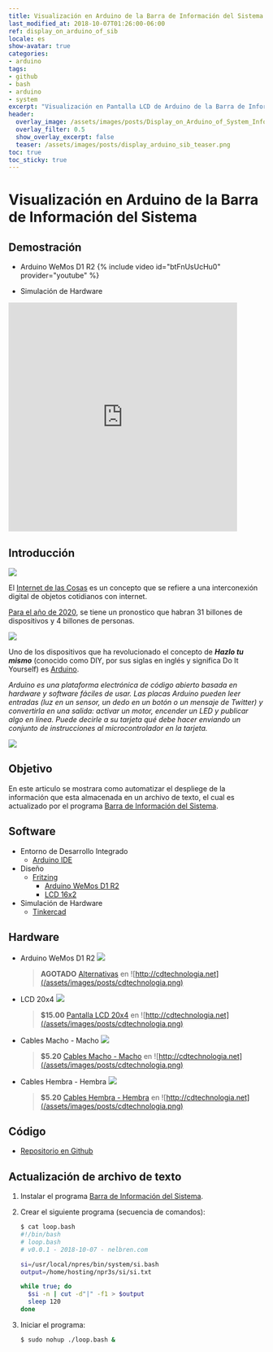 ```yaml
---
title: Visualización en Arduino de la Barra de Información del Sistema
last_modified_at: 2018-10-07T01:26:00-06:00
ref: display_on_arduino_of_sib
locale: es
show-avatar: true
categories:
- arduino
tags:
- github
- bash
- arduino
- system
excerpt: "Visualización en Pantalla LCD de Arduino de la Barra de Información del Sistema"
header:
  overlay_image: /assets/images/posts/Display_on_Arduino_of_System_Information_Bar.png
  overlay_filter: 0.5
  show_overlay_excerpt: false
  teaser: /assets/images/posts/display_arduino_sib_teaser.png
toc: true
toc_sticky: true
---
```


# Visualización en Arduino de la Barra de Información del Sistema

## <i class="fa fa-eye" aria-hidden="true"></i> Demostración

  - <i class="fas fa-video"></i> Arduino WeMos D1 R2
{% include video id="btFnUsUcHu0" provider="youtube" %}
  
  - <i class="fas fa-draw-polygon"></i> Simulación de Hardware
<iframe width="450" height="450" src="https://www.tinkercad.com/embed/fqruqClfHMR?editbtn=1" frameborder="0" marginwidth="0" marginheight="0" scrolling="no"></iframe>

## <i class="fa fa-info-circle" aria-hidden="true"></i> Introducción

![](/assets/images/posts/gao-assesses-iot-cybersecurity-other-risks-showcase_image-6-a-9926.jpg)

El [Internet de las Cosas](http://www.visualcapitalist.com/what-is-internet-things/) es un concepto que se refiere a una interconexión digital de objetos cotidianos con internet. 

[Para el año de 2020](http://www.visualcapitalist.com/internet-things-2020/), se tiene un pronostico que habran 31 billones de dispositivos y 4 billones de personas. 

![](/assets/images/posts/Massimo_post.png)

Uno de los dispositivos que ha revolucionado el concepto de ***Hazlo tu mismo*** (conocido como DIY, por sus siglas en inglés y significa Do It Yourself) es [Arduino](https://www.arduino.cc/en/Guide/Introduction). 

*Arduino es una plataforma electrónica de código abierto basada en hardware y software fáciles de usar. Las placas Arduino pueden leer entradas (luz en un sensor, un dedo en un botón o un mensaje de Twitter) y convertirla en una salida: activar un motor, encender un LED y publicar algo en línea. Puede decirle a su tarjeta qué debe hacer enviando un conjunto de instrucciones al microcontrolador en la tarjeta.*

![](/assets/images/posts/arduino_board.png)

## <i class="fas fa-bullseye"></i> Objetivo

En este articulo se mostrara como automatizar el despliege de la información que esta almacenada en un archivo de texto, el cual es actualizado por el programa [Barra de Información del Sistema](/es/terminal/SIB_system-information-bar/).

## <i class="fas fa-save"></i> Software

- <i class="fas fa-laptop-code"></i> Entorno de Desarrollo Integrado
  - <i class="fas fa-download"></i> [Arduino IDE](https://www.arduino.cc/en/Main/Software)
- <i class="far fa-object-group"></i> Diseño
  - <i class="fas fa-download"></i> [Fritzing](http://fritzing.org/download/?donation=0)
    - <i class="fas fa-download"></i> [Arduino WeMos D1 R2](https://github.com/mikeipin/Fritzing-Part-WeMos-D1-R2/raw/master/src/WeMos-D1-R2.fzpz)
    - <i class="fas fa-download"></i> [LCD 16x2](http://forum.fritzing.org/uploads/default/original/2X/7/70f90addd7883759e4a0d06a934946c2be8aa6c1.fzpz)
- <i class="fas fa-draw-polygon"></i> Simulación de Hardware
  - <i class="fas fa-external-link-alt"></i> [Tinkercad](https://www.tinkercad.com/)

## <i class="fas fa-microchip"></i> Hardware

- <i class="fas fa-check"></i> Arduino WeMos D1 R2
  ![](/assets/images/posts/wemos_d1_r2.png)
  > **AGOTADO** [Alternativas](http://cdtechnologia.net/search?controller=search&orderby=position&orderway=desc&search_query=arduino+esp8266&submit_search=) en ![http://cdtechnologia.net](/assets/images/posts/cdtechnologia.png) 
- <i class="fas fa-check"></i> LCD 20x4
  ![](/assets/images/posts/lcd_20x4.png)
  > **$15.00** [Pantalla LCD 20x4](http://cdtechnologia.net/arduino/64-pantalla-lcd.html) en ![http://cdtechnologia.net](/assets/images/posts/cdtechnologia.png) 
- <i class="fas fa-check"></i> Cables Macho - Macho
  ![](/assets/images/posts/cables_macho_macho.png)
  > **$5.20** [Cables Macho - Macho](http://cdtechnologia.net/semiconductores/116-cables-hembra-macho.html) en ![http://cdtechnologia.net](/assets/images/posts/cdtechnologia.png) 
- <i class="fas fa-check"></i> Cables Hembra - Hembra
  ![](/assets/images/posts/cables_hembra_hembra.png)
  > **$5.20** [Cables Hembra - Hembra](http://cdtechnologia.net/semiconductores/117-cables-hembra-macho.html) en ![http://cdtechnologia.net](/assets/images/posts/cdtechnologia.png) 

## <i class="fas fa-code"></i> Código

- <i class="fab fa-github"></i> [Repositorio en Github](https://github.com/nelbren/display_on_arduino_of_sib)

## <i class="fa fa-info-circle" aria-hidden="true"></i> Actualización de archivo de texto

1. Instalar el programa [Barra de Información del Sistema](/es/terminal/SIB_system-information-bar/).

2. Crear el siguiente programa (secuencia de comandos):
   ```bash
   $ cat loop.bash
   #!/bin/bash
   # loop.bash
   # v0.0.1 - 2018-10-07 - nelbren.com

   si=/usr/local/npres/bin/system/si.bash
   output=/home/hosting/npr3s/si/si.txt

   while true; do
     $si -n | cut -d"|" -f1 > $output
     sleep 120
   done
   ```

3. Iniciar el programa:
    ```bash
    $ sudo nohup ./loop.bash &
    ```
